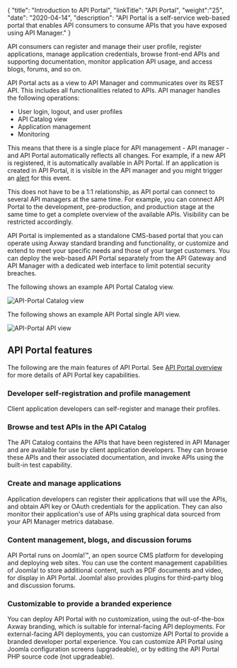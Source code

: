 {
"title": "Introduction to API Portal",
"linkTitle": "API Portal",
"weight":"25",
"date": "2020-04-14",
"description": "API Portal is a self-service web-based portal that enables API consumers to consume APIs that you have exposed using API Manager."
}

API consumers can register and manage their user profile, register applications, manage application credentials, browse front-end APIs and supporting documentation, monitor application API usage, and access blogs, forums, and so on.

API Portal acts as a view to API Manager and communicates over its REST API. This includes all functionalities related to APIs. API manager handles the following operations:

* User login, logout, and user profiles
* API Catalog view
* Application management
* Monitoring

This means that there is a single place for API management - API manager - and API Portal automatically reflects all changes.
For example, if a new API is registered, it is automatically available in API Portal. If an application is created in API Portal, it is visible in the API manager and you might trigger an [alert](/docs/apim_administration/apimgr_admin/api_mgmt_alerts/) for this event.

This does not have to be a 1:1 relationship, as API portal can connect to several API managers at the same time. For example, you can connect API Portal to the development, pre-production, and production stage at the same time to get a complete overview of the available APIs. Visibility can be restricted accordingly.

API Portal is implemented as a standalone CMS-based portal that you can operate using Axway standard branding and functionality, or customize and extend to meet your specific needs and those of your target customers. You can deploy the web-based API Portal separately from the API Gateway and API Manager with a dedicated web interface to limit potential security breaches.

The following shows an example API Portal Catalog view.

![API-Portal Catalog view](/Images/api_mgmt_overview/api-portal-catalog-overview.png)

The following shows an example API Portal single API view.

![API-Portal API view](/Images/api_mgmt_overview/api-portal-catalog-detail.png)

## API Portal features

The following are the main features of API Portal. See [API Portal overview](/docs/apim_administration/apiportal_admin/apip_overview/) for more details of API Portal key capabilities.

### Developer self-registration and profile management

Client application developers can self-register and manage their profiles.

### Browse and test APIs in the API Catalog

The API Catalog contains the APIs that have been registered in API Manager and are available for use by client application developers. They can browse these APIs and their associated documentation, and invoke APIs using the built-in test capability.

### Create and manage applications

Application developers can register their applications that will use the APIs, and obtain API key or OAuth credentials for the application. They can also monitor their application's use of APIs using graphical data sourced from your API Manager metrics database.

### Content management, blogs, and discussion forums

API Portal runs on Joomla!™, an open source CMS platform for developing and deploying web sites. You can use the content management capabilities of Joomla! to store additional content, such as PDF documents and video, for display in API Portal. Joomla! also provides plugins for third-party blog and discussion forums.

### Customizable to provide a branded experience

You can deploy API Portal with no customization, using the out-of-the-box Axway branding, which is suitable for internal-facing API deployments. For external-facing API deployments, you can customize API Portal to provide a branded developer portal experience. You can customize API Portal using Joomla configuration screens (upgradeable), or by editing the API Portal PHP source code (not upgradeable).
